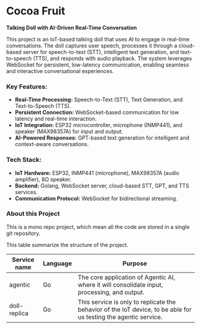 # Cocoa Fruit
**Talking Doll with AI-Driven Real-Time Conversation**

This project is an IoT-based talking doll that uses AI to engage in real-time conversations. The doll captures user speech, processes it through a cloud-based server for speech-to-text (STT), intelligent text generation, and text-to-speech (TTS), and responds with audio playback. The system leverages WebSocket for persistent, low-latency communication, enabling seamless and interactive conversational experiences.

### Key Features:
- **Real-Time Processing:** Speech-to-Text (STT), Text Generation, and Text-to-Speech (TTS).
- **Persistent Connection:** WebSocket-based communication for low latency and real-time interaction.
- **IoT Integration:** ESP32 microcontroller, microphone (INMP441), and speaker (MAX98357A) for input and output.
- **AI-Powered Responses:** GPT-based text generation for intelligent and context-aware conversations.

### Tech Stack:
- **IoT Hardware:** ESP32, INMP441 (microphone), MAX98357A (audio amplifier), 8Ω speaker.
- **Backend:** Golang, WebSocket server, cloud-based STT, GPT, and TTS services.
- **Communication Protocol:** WebSocket for bidirectional streaming.

### About this Project

This is a mono repo project, which mean all the code are stored in a single git repository.

This table summarize the structure of the project.


| Service name | Language | Purpose                                                                                      |
|--------------|----------|----------------------------------------------------------------------------------------------|
| agentic      | Go       | The core application of Agentic AI, where it will consolidate input, processing, and output. |
| doll-replica | Go       | This service is only to replicate the behavior of the IoT device, to be able for us testing the agentic service. |